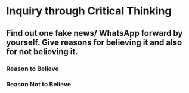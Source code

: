# Inquiry through Critical Thinking

## Find out one fake news/ WhatsApp forward by yourself. Give reasons for believing it and also for not believing it.

### 

### Reason to Believe
### Reason Not to Believe